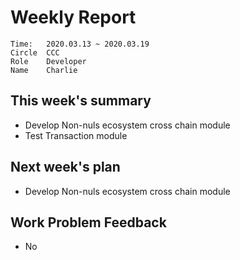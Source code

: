 # Weekly Report 
```
Time: 	2020.03.13 ~ 2020.03.19
Circle	CCC
Role	Developer
Name	Charlie
```
## This week's summary
- Develop Non-nuls ecosystem cross chain module
- Test Transaction module

## Next week's plan

- Develop Non-nuls ecosystem cross chain module

  

## Work Problem Feedback

- No

